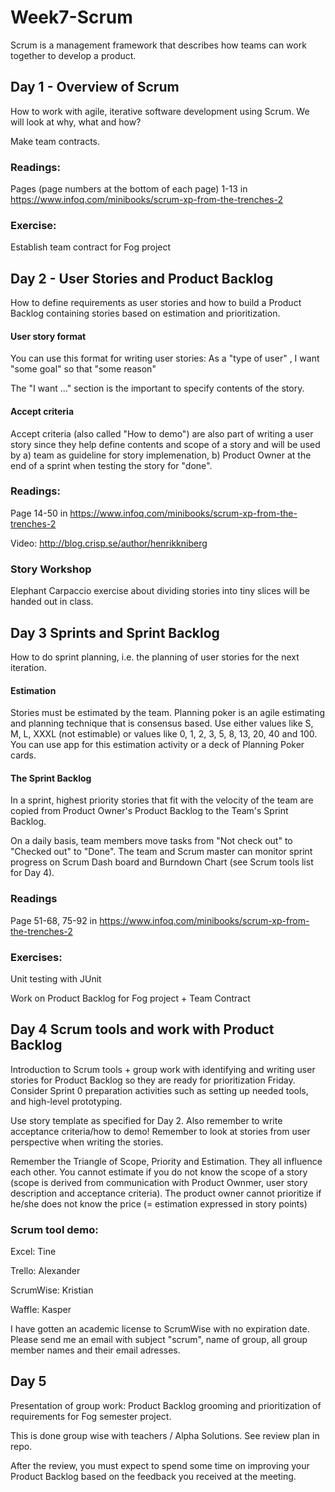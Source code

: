 # Week7-Scrum
Scrum is a management framework that describes how teams can work together to develop a product.

## Day 1 - Overview of Scrum
How to work with agile, iterative software development using Scrum. We will look at why, what and how?

Make team contracts.

### Readings:
Pages (page numbers at the bottom of each page) 1-13 in https://www.infoq.com/minibooks/scrum-xp-from-the-trenches-2

### Exercise:
Establish team contract for Fog project

## Day 2 - User Stories and Product Backlog
How to define requirements as user stories and how to build a Product Backlog containing stories based on estimation and prioritization.

#### User story format
You can use this format for writing user stories: As a "type of user" , I want "some goal" so that "some reason"

The "I want ..." section is the important  to specify contents of the story.

#### Accept criteria
Accept criteria (also called "How to demo") are also part of writing a user story since they help define contents and scope of a story and will be used by a) team as guideline for story implemenation, b)  Product Owner at the end of a sprint when testing the story for "done".

### Readings:
Page 14-50 in https://www.infoq.com/minibooks/scrum-xp-from-the-trenches-2

Video: http://blog.crisp.se/author/henrikkniberg


### Story Workshop
Elephant Carpaccio exercise about dividing stories into tiny slices will be handed out in class.

## Day 3 Sprints and Sprint Backlog
How to do sprint planning, i.e. the planning of user stories for the next iteration.

#### Estimation
Stories must be estimated by the team. Planning poker is an agile estimating and planning technique that is consensus based. Use either values like S, M, L, XXXL (not estimable) or values like 0, 1, 2, 3, 5, 8, 13, 20, 40 and 100. You can use app for this estimation activity or a deck of Planning Poker cards.  

#### The Sprint Backlog
In a sprint, highest priority stories that fit with the velocity of the team are copied from Product Owner's Product Backlog to the Team's Sprint Backlog. 

On a daily basis, team members move tasks from "Not check out" to "Checked out" to "Done". The team and Scrum master can monitor sprint progress on Scrum Dash board and Burndown Chart (see Scrum tools list for Day 4).

### Readings

Page 51-68, 75-92 in https://www.infoq.com/minibooks/scrum-xp-from-the-trenches-2

### Exercises:
Unit testing with JUnit

Work on Product Backlog for Fog project + Team Contract

## Day 4 Scrum tools and work with Product Backlog
Introduction to Scrum tools + group work with identifying and writing  user stories for Product Backlog so they are ready for prioritization Friday. Consider Sprint 0 preparation activities such as setting up needed tools, and high-level prototyping.

Use story template as specified for Day 2. Also remember to write acceptance criteria/how to demo! Remember to look at stories from user perspective when writing the stories. 

Remember the Triangle of Scope, Priority and Estimation. They all influence each other. You cannot estimate if you do not know the scope of a story (scope is derived from communication with Product Ownmer, user story description and acceptance criteria). The product owner cannot prioritize if he/she does not know the price (= estimation expressed in story points)

### Scrum tool demo:
Excel: Tine

Trello: Alexander

ScrumWise: Kristian

Waffle: Kasper

I have gotten an academic license to ScrumWise with no expiration date. Please send me an email with subject "scrum", name of group, all group member names and their email adresses.

## Day 5
Presentation of group work: Product Backlog grooming and prioritization of requirements for Fog semester project. 

This is done group wise with teachers / Alpha Solutions. See review plan in repo.

After the review, you must expect to spend some time on improving your Product Backlog based on the feedback you received at the meeting.
